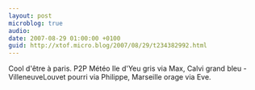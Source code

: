 ```yaml
---
layout: post
microblog: true
audio: 
date: 2007-08-29 01:00:00 +0100
guid: http://xtof.micro.blog/2007/08/29/t234382992.html
---
```

Cool d'être à paris. P2P Météo Ile d'Yeu gris via Max, Calvi grand bleu - VilleneuveLouvet pourri via Philippe, Marseille orage via Eve.
